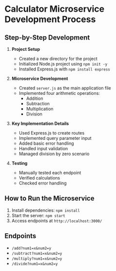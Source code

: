 # Calculator Microservice Development Process

## Step-by-Step Development

1. **Project Setup**

   - Created a new directory for the project
   - Initialized Node.js project using `npm init -y`
   - Installed Express.js with `npm install express`

2. **Microservice Development**

   - Created `server.js` as the main application file
   - Implemented four arithmetic operations:
     - Addition
     - Subtraction
     - Multiplication
     - Division

3. **Key Implementation Details**

   - Used Express.js to create routes
   - Implemented query parameter input
   - Added basic error handling
   - Handled input validation
   - Managed division by zero scenario

4. **Testing**
   - Manually tested each endpoint
   - Verified calculations
   - Checked error handling

## How to Run the Microservice

1. Install dependencies: `npm install`
2. Start the server: `npm start`
3. Access endpoints at `http://localhost:3000/`

## Endpoints

- `/add?num1=x&num2=y`
- `/subtract?num1=x&num2=y`
- `/multiply?num1=x&num2=y`
- `/divide?num1=x&num2=y`

